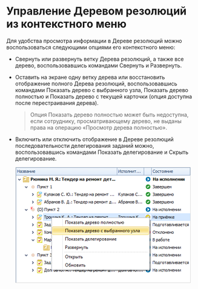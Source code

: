 # Управление Деревом резолюций из контекстного меню

Для удобства просмотра информации в Дереве резолюций можно воспользоваться следующими опциями его контекстного меню:

- Свернуть или развернуть ветку Дерева резолюций, а также все дерево, воспользовавшись командами Свернуть и Развернуть.

- Оставить на экране одну ветку дерева или восстановить отображение полного Дерева резолюций, воспользовавшись командами Показать дерево с выбранного узла, Показать дерево полностью и Показать дерево с текущей карточки (опция доступна после перестраивания дерева).

  > Опция Показать дерево полностью может быть недоступна, если сотруднику, просматривающему дерево, не выданы права на операцию «Просмотр дерева полностью».

- Включить или отключить отображение в Дереве резолюций последовательности делегирования заданий можно, воспользовавшись командами Показать делегирование и Скрыть делегирование.

  ![Контекстное меню дерева резолюций](img/ContextMenu_Tree_Resolution.png "Контекстное меню дерева резолюций")